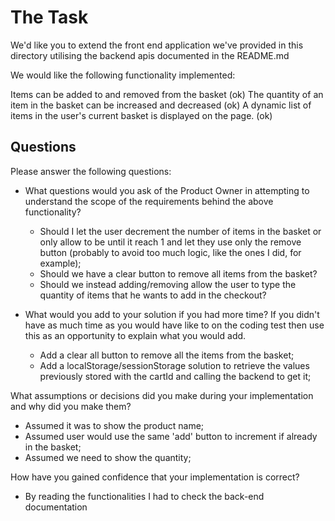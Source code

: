 # The Task

We'd like you to extend the front end application we've provided in this directory utilising the backend apis documented in the README.md

We would like the following functionality implemented:

Items can be added to and removed from the basket (ok)
The quantity of an item in the basket can be increased and decreased (ok)
A dynamic list of items in the user's current basket is displayed on the page. (ok)

## Questions
Please answer the following questions: 

- What questions would you ask of the Product Owner in attempting to understand the scope of the requirements behind the above functionality?
    - Should I let the user decrement the number of items in the basket or only allow to be until it reach 1 and let they use only the remove button (probably to avoid too much logic, like the ones I did, for example);
    - Should we have a clear button to remove all items from the basket?
    - Should we instead adding/removing allow the user to type the quantity of items that he wants to add in the checkout?

- What would you add to your solution if you had more time? If you didn't have as much time as you would have like to on the coding test then use this as an opportunity to explain what you would add.
    - Add a clear all button to remove all the items from the basket;
    - Add a localStorage/sessionStorage solution to retrieve the values previously stored with the cartId and calling the backend to get it;

What assumptions or decisions did you make during your implementation and why did you make them?
- Assumed it was to show the product name;
- Assumed user would use the same 'add' button to increment if already in the basket;
- Assumed we need to show the quantity;

How have you gained confidence that your implementation is correct?
-  By reading the functionalities I had to check the back-end documentation